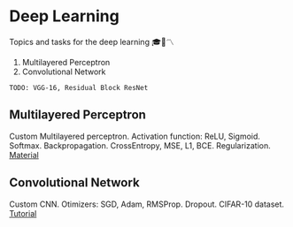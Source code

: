 # Deep Learning
Topics and tasks for the deep learning 🎓🤖〽
1. Multilayered Perceptron
2. Convolutional Network

`TODO: VGG-16, Residual Block ResNet`

## Multilayered Perceptron
Custom Multilayered perceptron. Activation function: ReLU, Sigmoid. Softmax. Backpropagation. CrossEntropy, MSE, L1, BCE. Regularization.</br>
[Material](https://github.com/Vlad15lav/Deep-Learning/tree/main/NeuralNetwork/imgs)

## Convolutional Network
Custom CNN. Otimizers: SGD, Adam, RMSProp. Dropout. CIFAR-10 dataset.
[Tutorial](https://github.com/Vlad15lav/Deep-Learning/blob/main/NeuralNetwork/books/tutorial.ipynb)
